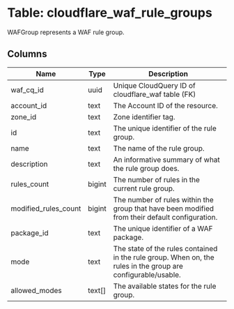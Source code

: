
# Table: cloudflare_waf_rule_groups
WAFGroup represents a WAF rule group.
## Columns
| Name        | Type           | Description  |
| ------------- | ------------- | -----  |
|waf_cq_id|uuid|Unique CloudQuery ID of cloudflare_waf table (FK)|
|account_id|text|The Account ID of the resource.|
|zone_id|text|Zone identifier tag.|
|id|text|The unique identifier of the rule group.|
|name|text|The name of the rule group.|
|description|text|An informative summary of what the rule group does.|
|rules_count|bigint|The number of rules in the current rule group.|
|modified_rules_count|bigint|The number of rules within the group that have been modified from their default configuration.|
|package_id|text|The unique identifier of a WAF package.|
|mode|text|The state of the rules contained in the rule group. When on, the rules in the group are configurable/usable.|
|allowed_modes|text[]|The available states for the rule group.|
